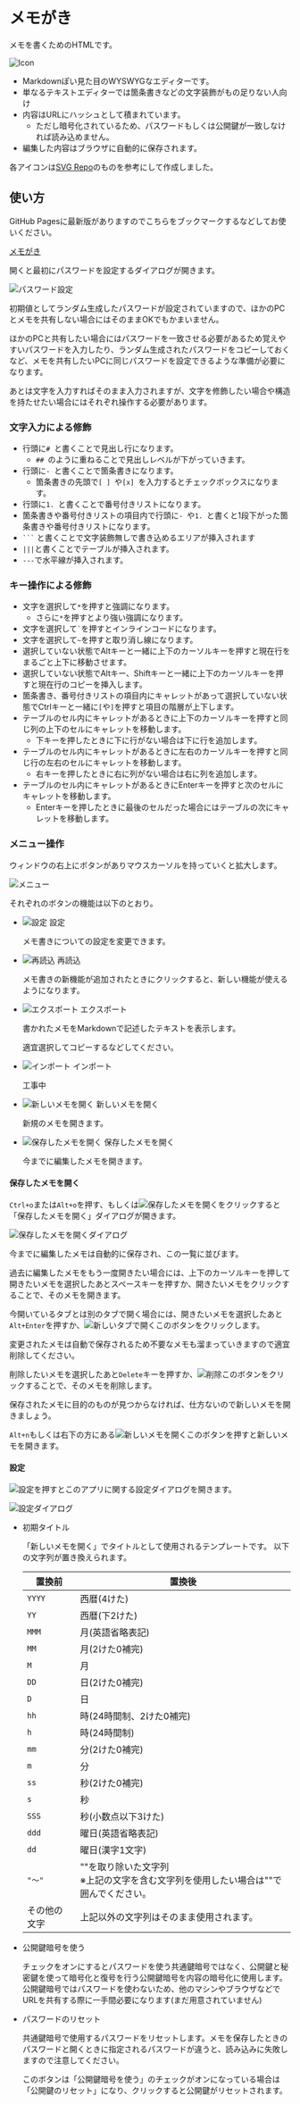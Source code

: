 # メモがき

メモを書くためのHTMLです。

![Icon](./icon.svg)

* Markdownぽい見た目のWYSWYGなエディターです。
* 単なるテキストエディターでは箇条書きなどの文字装飾がもの足りない人向け
* 内容はURLにハッシュとして積まれています。
  * ただし暗号化されているため、パスワードもしくは公開鍵が一致しなければ読み込めません。
* 編集した内容はブラウザに自動的に保存されます。

各アイコンは[SVG Repo](https://www.svgrepo.com)のものを参考にして作成しました。

## 使い方

GitHub Pagesに最新版がありますのでこちらをブックマークするなどしてお使いください。

[メモがき](https://sugoroku-y.github.io/memo/)

開くと最初にパスワードを設定するダイアログが開きます。

![パスワード設定](images/password.png)

初期値としてランダム生成したパスワードが設定されていますので、ほかのPCとメモを共有しない場合にはそのままOKでもかまいません。

ほかのPCと共有したい場合にはパスワードを一致させる必要があるため覚えやすいパスワードを入力したり、ランダム生成されたパスワードをコピーしておくなど、メモを共有したいPCに同じパスワードを設定できるような準備が必要になります。

あとは文字を入力すればそのまま入力されますが、文字を修飾したい場合や構造を持たせたい場合にはそれぞれ操作する必要があります。

### 文字入力による修飾

* 行頭に`# `と書くことで見出し行になります。
  * `## `のように重ねることで見出しレベルが下がっていきます。
* 行頭に`- `と書くことで箇条書きになります。
  * 箇条書きの先頭で`[ ] `や`[x] `を入力するとチェックボックスになります。
* 行頭に`1. `と書くことで番号付きリストになります。
* 箇条書きや番号付きリストの項目内で行頭に`- `や`1. `と書くと1段下がった箇条書きや番号付きリストになります。
* ` ``` ` と書くことで文字装飾無しで書き込めるエリアが挿入されます
* `|||`と書くことでテーブルが挿入されます。
* `---`で水平線が挿入されます。

### キー操作による修飾

* 文字を選択して`*`を押すと強調になります。
  * さらに`*`を押すとより強い強調になります。
* 文字を選択して`` ` ``を押すとインラインコードになります。
* 文字を選択して`~`を押すと取り消し線になります。
* 選択していない状態でAltキーと一緒に上下のカーソルキーを押すと現在行をまるごと上下に移動させます。
* 選択していない状態でAltキー、Shiftキーと一緒に上下のカーソルキーを押すと現在行のコピーを挿入します。
* 箇条書き、番号付きリストの項目内にキャレットがあって選択していない状態でCtrlキーと一緒に`[`や`]`を押すと項目の階層が上下します。
* テーブルのセル内にキャレットがあるときに上下のカーソルキーを押すと同じ列の上下のセルにキャレットを移動します。
  * 下キーを押したときに下に行がない場合は下に行を追加します。
* テーブルのセル内にキャレットがあるときに左右のカーソルキーを押すと同じ行の左右のセルにキャレットを移動します。
  * 右キーを押したときに右に列がない場合は右に列を追加します。
* テーブルのセル内にキャレットがあるときにEnterキーを押すと次のセルにキャレットを移動します。
  * Enterキーを押したときに最後のセルだった場合にはテーブルの次にキャレットを移動します。

### メニュー操作

ウィンドウの右上にボタンがありマウスカーソルを持っていくと拡大します。

![メニュー](images/menu.png)

それぞれのボタンの機能は以下のとおり。

* ![設定](images/settings.png) 設定

  メモ書きについての設定を変更できます。

* ![再読込](images/reload.png) 再読込

  メモ書きの新機能が追加されたときにクリックすると、新しい機能が使えるようになります。

* ![エクスポート](images/export.png) エクスポート

  書かれたメモをMarkdownで記述したテキストを表示します。

  適宜選択してコピーするなどしてください。

* ![インポート](images/import.png) インポート

  工事中

* ![新しいメモを開く](images/new.png) 新しいメモを開く

  新規のメモを開きます。

* ![保存したメモを開く](images/open.png) 保存したメモを開く

  今までに編集したメモを開きます。

#### 保存したメモを開く

`Ctrl+o`または`Alt+o`を押す、もしくは![保存したメモを開く](images/open-button.png)をクリックすると「保存したメモを開く」ダイアログが開きます。

![保存したメモを開くダイアログ](images/open-dialog.png)

今までに編集したメモは自動的に保存され、この一覧に並びます。

過去に編集したメモをもう一度開きたい場合には、上下のカーソルキーを押して開きたいメモを選択したあとスペースキーを押すか、開きたいメモをクリックすることで、そのメモを開きます。

今開いているタブとは別のタブで開く場合には、開きたいメモを選択したあと`Alt+Enter`を押すか、![新しいタブで開く](images/new-tab.png)このボタンをクリックします。

変更されたメモは自動で保存されるため不要なメモも溜まっていきますので適宜削除してください。

削除したいメモを選択したあと`Delete`キーを押すか、![削除](images/delete.png)このボタンをクリックすることで、そのメモを削除します。

保存されたメモに目的のものが見つからなければ、仕方ないので新しいメモを開きましょう。

`Alt+n`もしくは右下の方にある![新しいメモを開く](images/new-button.png)このボタンを押すと新しいメモを開きます。

#### 設定

![設定](images/settings-button.png)を押すとこのアプリに関する設定ダイアログを開きます。

![設定ダイアログ](images/settings-dialog.png)

* 初期タイトル

    「新しいメモを開く」でタイトルとして使用されるテンプレートです。
    以下の文字列が置き換えられます。

    |置換前    | 置換後                                           |
    |------ | ----------------------------------------------|
    |`YYYY` | 西暦(4けた)                                       |
    |`YY`   | 西暦(下2けた)                                      |
    |`MMM`  | 月(英語省略表記)                                     |
    |`MM`   | 月(2けた0補完)                                     |
    |`M`    | 月                                             |
    |`DD`   | 日(2けた0補完)                                     |
    |`D`    | 日                                             |
    |`hh`   | 時(24時間制、2けた0補完)                               |
    |`h`    | 時(24時間制)                                      |
    |`mm`   | 分(2けた0補完)                                     |
    |`m`    | 分                                             |
    |`ss`   | 秒(2けた0補完)                                     |
    |`s`    | 秒                                             |
    |`SSS`  | 秒(小数点以下3けた)                                   |
    |`ddd`  | 曜日(英語省略表記)                                    |
    |`dd`   | 曜日(漢字1文字)                                     |
    |`"～"`  | ""を取り除いた文字列<br>※上記の文字を含む文字列を使用したい場合は""で囲んでください。|
    |その他の文字 | 上記以外の文字列はそのまま使用されます。                          |

* 公開鍵暗号を使う

  チェックをオンにするとパスワードを使う共通鍵暗号ではなく、公開鍵と秘密鍵を使って暗号化と復号を行う公開鍵暗号を内容の暗号化に使用します。
  公開鍵暗号ではパスワードを使わないため、他のマシンやブラウザなどでURLを共有する際に一手間必要になります(まだ用意されていません)

* パスワードのリセット

  共通鍵暗号で使用するパスワードをリセットします。メモを保存したときのパスワードと開くときに指定されるパスワードが違うと、読み込みに失敗しますので注意してください。

  このボタンは「公開鍵暗号を使う」のチェックがオンになっている場合は「公開鍵のリセット」になり、クリックすると公開鍵がリセットされます。
